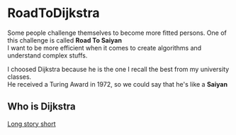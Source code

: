 # RoadToDijkstra

Some people challenge themselves to become more fitted persons. One of this challenge is called **Road To Saiyan**    
I want to be more efficient when it comes to create algorithms and understand complex stuffs.

I choosed Dijkstra because he is the one I recall the best from my university classes.     
He received a Turing Award in 1972, so we could say that he's like a **Saiyan**

## Who is Dijkstra

[Long story short](https://en.wikipedia.org/wiki/Edsger_W._Dijkstra)